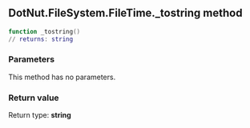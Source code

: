## DotNut.FileSystem.FileTime._tostring method


```lua
function _tostring()
// returns: string
```


### Parameters

This method has no parameters.

### Return value

Return type: **string**

